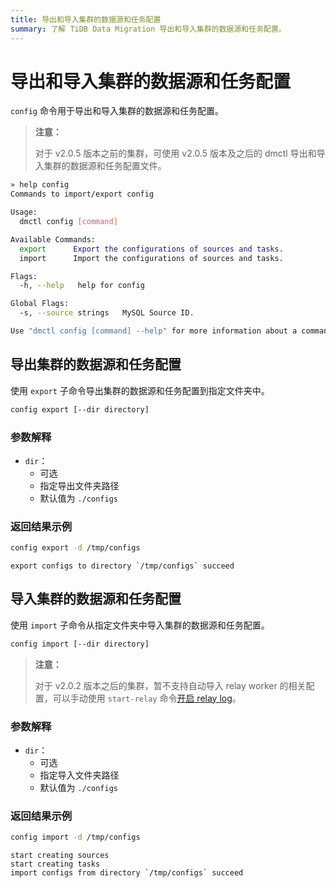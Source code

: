 ```yaml
---
title: 导出和导入集群的数据源和任务配置
summary: 了解 TiDB Data Migration 导出和导入集群的数据源和任务配置。
---
```


# 导出和导入集群的数据源和任务配置

`config` 命令用于导出和导入集群的数据源和任务配置。

> **注意：**
>
> 对于 v2.0.5 版本之前的集群，可使用 v2.0.5 版本及之后的 dmctl 导出和导入集群的数据源和任务配置文件。


```bash
» help config
Commands to import/export config

Usage:
  dmctl config [command]

Available Commands:
  export      Export the configurations of sources and tasks.
  import      Import the configurations of sources and tasks.

Flags:
  -h, --help   help for config

Global Flags:
  -s, --source strings   MySQL Source ID.

Use "dmctl config [command] --help" for more information about a command.
```

## 导出集群的数据源和任务配置

使用 `export` 子命令导出集群的数据源和任务配置到指定文件夹中。


```bash
config export [--dir directory]
```

### 参数解释

- `dir`：
    - 可选
    - 指定导出文件夹路径
    - 默认值为 `./configs`

### 返回结果示例


```bash
config export -d /tmp/configs
```

```
export configs to directory `/tmp/configs` succeed
```

## 导入集群的数据源和任务配置

使用 `import` 子命令从指定文件夹中导入集群的数据源和任务配置。


```bash
config import [--dir directory]
```

> **注意：**
>
> 对于 v2.0.2 版本之后的集群，暂不支持自动导入 relay worker 的相关配置，可以手动使用 `start-relay` 命令[开启 relay log](/dm/relay-log.md#开启关闭-relay-log)。

### 参数解释

- `dir`：
    - 可选
    - 指定导入文件夹路径
    - 默认值为 `./configs`

### 返回结果示例


```bash
config import -d /tmp/configs
```

```
start creating sources
start creating tasks
import configs from directory `/tmp/configs` succeed
```

